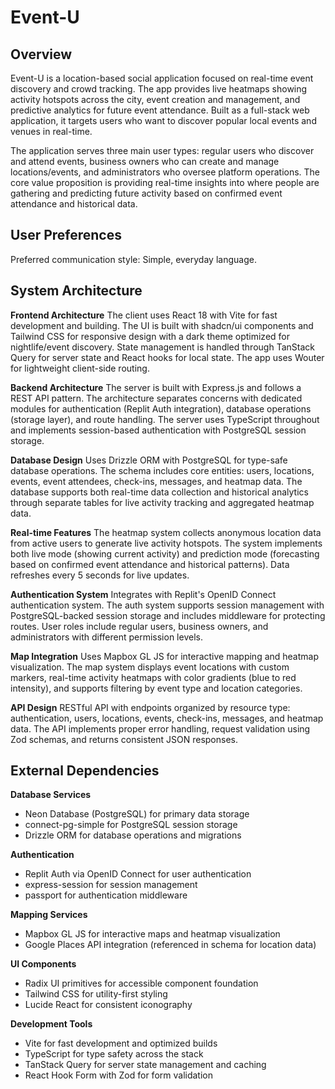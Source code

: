 # Event-U

## Overview

Event-U is a location-based social application focused on real-time event discovery and crowd tracking. The app provides live heatmaps showing activity hotspots across the city, event creation and management, and predictive analytics for future event attendance. Built as a full-stack web application, it targets users who want to discover popular local events and venues in real-time.

The application serves three main user types: regular users who discover and attend events, business owners who can create and manage locations/events, and administrators who oversee platform operations. The core value proposition is providing real-time insights into where people are gathering and predicting future activity based on confirmed event attendance and historical data.

## User Preferences

Preferred communication style: Simple, everyday language.

## System Architecture

**Frontend Architecture**
The client uses React 18 with Vite for fast development and building. The UI is built with shadcn/ui components and Tailwind CSS for responsive design with a dark theme optimized for nightlife/event discovery. State management is handled through TanStack Query for server state and React hooks for local state. The app uses Wouter for lightweight client-side routing.

**Backend Architecture**
The server is built with Express.js and follows a REST API pattern. The architecture separates concerns with dedicated modules for authentication (Replit Auth integration), database operations (storage layer), and route handling. The server uses TypeScript throughout and implements session-based authentication with PostgreSQL session storage.

**Database Design**
Uses Drizzle ORM with PostgreSQL for type-safe database operations. The schema includes core entities: users, locations, events, event attendees, check-ins, messages, and heatmap data. The database supports both real-time data collection and historical analytics through separate tables for live activity tracking and aggregated heatmap data.

**Real-time Features**
The heatmap system collects anonymous location data from active users to generate live activity hotspots. The system implements both live mode (showing current activity) and prediction mode (forecasting based on confirmed event attendance and historical patterns). Data refreshes every 5 seconds for live updates.

**Authentication System**
Integrates with Replit's OpenID Connect authentication system. The auth system supports session management with PostgreSQL-backed session storage and includes middleware for protecting routes. User roles include regular users, business owners, and administrators with different permission levels.

**Map Integration**
Uses Mapbox GL JS for interactive mapping and heatmap visualization. The map system displays event locations with custom markers, real-time activity heatmaps with color gradients (blue to red intensity), and supports filtering by event type and location categories.

**API Design**
RESTful API with endpoints organized by resource type: authentication, users, locations, events, check-ins, messages, and heatmap data. The API implements proper error handling, request validation using Zod schemas, and returns consistent JSON responses.

## External Dependencies

**Database Services**
- Neon Database (PostgreSQL) for primary data storage
- connect-pg-simple for PostgreSQL session storage
- Drizzle ORM for database operations and migrations

**Authentication**
- Replit Auth via OpenID Connect for user authentication
- express-session for session management
- passport for authentication middleware

**Mapping Services**
- Mapbox GL JS for interactive maps and heatmap visualization
- Google Places API integration (referenced in schema for location data)

**UI Components**
- Radix UI primitives for accessible component foundation
- Tailwind CSS for utility-first styling
- Lucide React for consistent iconography

**Development Tools**
- Vite for fast development and optimized builds
- TypeScript for type safety across the stack
- TanStack Query for server state management and caching
- React Hook Form with Zod for form validation